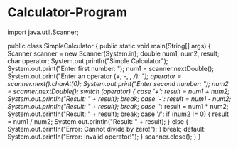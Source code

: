 # Calculator-Program
import java.util.Scanner;

public class SimpleCalculator {
    public static void main(String[] args) {
        Scanner scanner = new Scanner(System.in);
        double num1, num2, result;
        char operator;
        System.out.println("Simple Calculator");
        System.out.print("Enter first number: ");
        num1 = scanner.nextDouble();
           System.out.print("Enter an operator (+, -, *, /): ");
           operator = scanner.next().charAt(0);
        System.out.print("Enter second number: ");
        num2 = scanner.nextDouble();
        switch (operator) {
            case '+':
                result = num1 + num2;
                System.out.println("Result: " + result);
                break;
            case '-':
                result = num1 - num2;
                System.out.println("Result: " + result);
                break;
            case '*':
                result = num1 * num2;
                System.out.println("Result: " + result);
                break;
            case '/':
                if (num2 != 0) {
                    result = num1 / num2;
                    System.out.println("Result: " + result);
                } else {
                    System.out.println("Error: Cannot divide by zero!");
                }
                break;
            default:
                System.out.println("Error: Invalid operator!");
        }
        scanner.close();
    }
}

